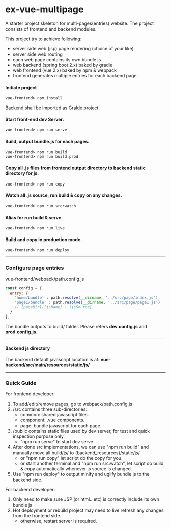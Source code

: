 # ex-vue-multipage
A starter project skeleton for multi-pages(entries) website. The project consists of frontend and backend modules. 

This project try to achieve following:   
- server side web (jsp) page rendering (choice of your like) 
- server side web routing 
- each web page contains its own bundle js
- web backend (spring boot 2.x) baked by gradle
- web frontend (vue 2.x) baked by npm & webpack
- frontend generates multiple entries for each backend page.

#### Initiate project 
```
vue-frontend> npm install
```
Backend shall be imported as Gralde project. 

#### Start front-end dev Server.
```
vue-frontend> npm run serve
```

#### Build, output bundle.js for each pages.
```
vue-frontend> npm run build
vue-frontend> npm run build:prod
```

#### Copy all .js files from frontend output directory to backend static directory for js. 
```
vue-frontend> npm run copy
```

#### Watch all .js source, run build & copy on any changes.
```
vue-frontend> npm run src:watch
```
#### Alias for run build & serve.
```
vue-frontend> npm run live
```

#### Build and copy in production mode.
```
vue-frontend> npm run deploy
```

---
### Configure page entries 
vue-frontend/webpack/path.config.js
```javascript
const config = {
  entry: {
    'home/bundle' : path.resolve(__dirname, '../src/page/index.js'),
    'page1/bundle' : path.resolve(__dirname, '../src/page/page1.js')
    // {pageDir}/{jsName} : {jsSource}
  }
};
```
The bundle outputs to build/ folder. Please refers <b>dev.config.js</b> and <b>prod.config.js</b>.  

---
#### Backend js directory
The backend default javascript location is at: <b>vue-backend/src/main/resources/static/js/</b>

---
### Quick Guide
For frontend developer:  
1. To add/edit/remove pages, go to webpack/path.config.js  
2. /src contains three sub-directories:
   - common: shared javascript files. 
   - component: .vue components. 
   - page: bundle javascript for each page.
3. /public contains static files used by dev server, for test and quick inspection purpose only.
   - "npm run serve" to start dev serve 
4. After done src implementations, we can use "npm run build" and manually move all build/js/ to {backend_resources}/static/js/
   - or "npm run copy" let script do the copy for you.
   - or start another terminal and "npm run src:watch", let script do build & copy automatically whenever js source is changed.
5. Use "npm run deploy" to output minify and uglify bundle js to the backend side.

For backend developer:
1. Only need to make sure JSP (or html...etc) is correctly include its own bundle js
2. Hot deployment or rebuild project may need to live refresh any changes from the frontend side. 
   - otherwise, restart server is required.     